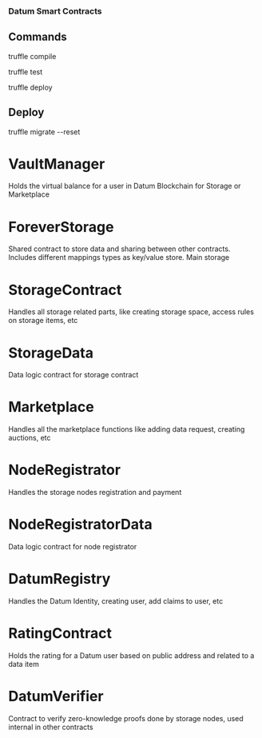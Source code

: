### Datum Smart Contracts

## Commands

truffle compile

truffle test

truffle deploy

## Deploy

truffle migrate --reset 


# VaultManager
Holds the virtual balance for a user in Datum Blockchain for Storage or Marketplace

# ForeverStorage
Shared contract to store data and sharing between other contracts. Includes different mappings types as key/value store. Main storage

# StorageContract
Handles all storage related parts, like creating storage space, access rules on storage items, etc

# StorageData
Data logic contract for storage contract

# Marketplace
Handles all the marketplace functions like adding data request, creating auctions, etc

# NodeRegistrator
Handles the storage nodes registration and payment

# NodeRegistratorData
Data logic contract for node registrator

# DatumRegistry
Handles the Datum Identity, creating user, add claims to user, etc

# RatingContract
Holds the rating for a Datum user based on public address and related to a data item

# DatumVerifier
Contract to verify zero-knowledge proofs done by storage nodes, used internal in other contracts





